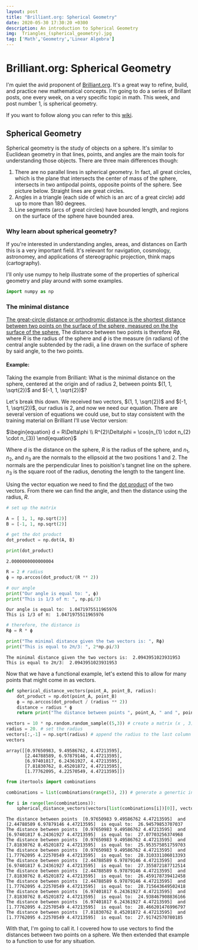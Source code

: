 ```yaml
---
layout: post
title: "Brilliant.org: Spherical Geometry"
date: 2020-05-30 17:30:20 +0300
description: An introduction to Spherical Geometry
img:  Triangles_(spherical_geometry).jpg
tag: ['Math','Geometry','Linear Algebra']
---
```

# Brilliant.org: Spherical Geometry

I'm quiet the avid proponent of [Brilliant.org](https://brilliant.org/). It's a great way to refine, build, and practice new mathematical concepts. I'm going to do a series of Brillant posts, one every week, on a very specific topic in math. This week, and post number 1, is spherical geometry.

If you want to follow along you can refer to this [wiki](https://brilliant.org/wiki/spherical-geometry/).

## Spherical Geometry

Spherical geometry is the study of objects on a sphere. It's similar to Euclidean geometry in that lines, points, and angles are the main tools for understanding those objects. There are three main differences though: 

1. There are no parallel lines in spherical geometry. In fact, all great circles, which is the plane that intersects the center of mass of the sphere, intersects in two antipodal points, opposite points of the sphere. See picture below. Straight lines are great circles.
2. Angles in a triangle (each side of which is an arc of a great circle) add up to more than 180 degrees.
3. Line segments (arcs of great circles) have bounded length, and regions on the surface of the sphere have bounded area.

### Why learn about spherical geometry? 
If you're interested in understanding angles, areas, and distances on Earth this is a very important field. It's relevant for navigation, cosmology, astronomey, and applications of stereographic projection, think maps (cartography). 

I'll only use numpy to help illustrate some of the properties of spherical geometry and play around with some examples.


```python
import numpy as np
```

### The minimal distance

[The great-circle distance or orthodromic distance is the shortest distance between two points on the surface of the sphere, measured on the the surface of the sphere.](https://en.wikipedia.org/wiki/Great-circle_distance) The distance between two points is therefore $R\phi$, where $R$ is the radius of the sphere and $\phi$ is the measure (in radians) of the central angle subtended by the radii, a line drawn on the surface of sphere by said angle, to the two points.

#### Example:
Taking the example from Brilliant: What is the minimal distance on the sphere, centered at the origin and of radius 2, between points $(1, 1, \sqrt{2})$ and $(-1, 1, \sqrt{2})$?

Let's break this down. We received two vectors, $(1, 1, \sqrt{2})$ and $(-1, 1, \sqrt{2})$, our radius is 2, and now we need our equation. There are several version of equations we could use, but to stay consistent with the training material on Brilliant I'll use Vector version:

$\begin{equation}
d = R\Delta\phi \\
R^{2}\Delta\phi = \cos(n_{1} \cdot n_{2} \cdot n_{3})
\end{equation}$

Where $d$ is the distance on the sphere, $R$ is the radius of the sphere, and $n_{1}$, $n_{2}$, and $n_{3}$ are the normals to the ellipsoid at the two positions 1 and 2. The normals are the perpendicular lines to poisition's tangnet line on the sphere. $n_{3}$ is the square root of the radius, denoting the length to the tangent line.

Using the vector equation we need to find the [dot product](https://mathworld.wolfram.com/DotProduct.html) of the two vectors. From there we can find the angle, and then the distance using the radius, $R$.


```python
# set up the matrix

A = [ 1, 1, np.sqrt(2)]
B = [-1, 1, np.sqrt(2)]

# get the dot product
dot_product = np.dot(A, B)

print(dot_product)
```

    2.0000000000000004
    


```python
R = 2 # radius
ϕ = np.arccos(dot_product/(R ** 2))

# our angle
print("Our angle is equal to: ", ϕ)
print("This is 1/3 of π: ", np.pi/3)
```

    Our angle is equal to:  1.0471975511965976
    This is 1/3 of π:  1.0471975511965976
    


```python
# therefore, the distance is
Rϕ = R * ϕ

print("The minimal distance given the two vectors is: ", Rϕ)
print("This is equal to 2π/3: ", 2*np.pi/3)
```

    The minimal distance given the two vectors is:  2.0943951023931953
    This is equal to 2π/3:  2.0943951023931953
    


Now that we have a functional example, let's extend this to allow for many points that might come in as vectors.


```python
def spherical_distance_vectors(point_A, point_B, radius):
    dot_product = np.dot(point_A, point_B)
    ϕ = np.arccos(dot_product / (radius ** 2))
    distance = radius * ϕ
    return print("The distance between points ", point_A, " and ", point_B," is equal to: ", distance)
```


```python
vectors = 10 * np.random.random_sample((5,3)) # create a matrix (x , 3). I picked 5 by 3.
radius = 20. # set the radius
vectors[:,-1] = np.sqrt(radius) # append the radius to the last column
vectors
```




    array([[0.97650983, 9.49586762, 4.47213595],
           [2.44788589, 6.97879146, 4.47213595],
           [6.97401817, 6.24361927, 4.47213595],
           [7.81830762, 8.45201872, 4.47213595],
           [1.77762095, 4.22570549, 4.47213595]])




```python
from itertools import combinations

combinations = list(combinations(range(5), 2)) # generate a genertic index list to use to get the right points without duplicate analysis

for i in range(len(combinations)):
    spherical_distance_vectors(vectors[list(combinations[i])[0]], vectors[list(combinations[i])[1]], radius)
```

    The distance between points  [0.97650983 9.49586762 4.47213595]  and  [2.44788589 6.97879146 4.47213595]  is equal to:  26.94579853707037
    The distance between points  [0.97650983 9.49586762 4.47213595]  and  [6.97401817 6.24361927 4.47213595]  is equal to:  27.07703256374968
    The distance between points  [0.97650983 9.49586762 4.47213595]  and  [7.81830762 8.45201872 4.47213595]  is equal to:  25.953575051759703
    The distance between points  [0.97650983 9.49586762 4.47213595]  and  [1.77762095 4.22570549 4.47213595]  is equal to:  28.310331106013393
    The distance between points  [2.44788589 6.97879146 4.47213595]  and  [6.97401817 6.24361927 4.47213595]  is equal to:  27.355872187712514
    The distance between points  [2.44788589 6.97879146 4.47213595]  and  [7.81830762 8.45201872 4.47213595]  is equal to:  26.459178739412458
    The distance between points  [2.44788589 6.97879146 4.47213595]  and  [1.77762095 4.22570549 4.47213595]  is equal to:  28.715643649502418
    The distance between points  [6.97401817 6.24361927 4.47213595]  and  [7.81830762 8.45201872 4.47213595]  is equal to:  24.938467908836166
    The distance between points  [6.97401817 6.24361927 4.47213595]  and  [1.77762095 4.22570549 4.47213595]  is equal to:  28.466201476996797
    The distance between points  [7.81830762 8.45201872 4.47213595]  and  [1.77762095 4.22570549 4.47213595]  is equal to:  27.91742570780185
    

With that, I'm going to call it. I covered how to use vectors to find the distances between two points on a sphere. We then extended that example to a function to use for any situation.
